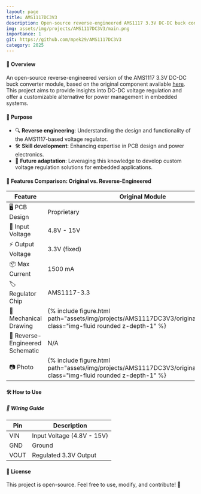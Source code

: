 ```yaml
---
layout: page
title: AMS1117DC3V3
description: Open-source reverse-engineered AMS1117 3.3V DC-DC buck converter for learning and custom hardware projects. 
img: assets/img/projects/AMS1117DC3V3/main.png
importance: 1
git: https://github.com/mpek29/AMS1117DC3V3
category: 2025
---
```


#### 🚀 Overview
An open-source reverse-engineered version of the AMS1117 3.3V DC-DC buck converter module, based on the original component available [here](https://fr.aliexpress.com/item/1005006783027108.html).  
This project aims to provide insights into DC-DC voltage regulation and offer a customizable alternative for power management in embedded systems.

#### 🎯 Purpose
- 🔍 **Reverse engineering**: Understanding the design and functionality of the AMS1117-based voltage regulator.
- 🛠️ **Skill development**: Enhancing expertise in PCB design and power electronics.
- 🔄 **Future adaptation**: Leveraging this knowledge to develop custom voltage regulation solutions for embedded applications.

#### 📝 Features Comparison: Original vs. Reverse-Engineered

| Feature            | Original Module | Reverse-Engineered Version |
|--------------------|----------------|---------------------------|
| 🖥️ PCB Design        | Proprietary     | Open-source & customizable |
| 🔌 Input Voltage    | 4.8V - 15V       | 4.8V - 15V |
| ⚡ Output Voltage   | 3.3V (fixed)     | 3.3V (fixed) |
| 📦 Max Current     | 1500 mA            | 1500 mA |
| 🏷️ Regulator Chip  | AMS1117-3.3      | AMS1117-3.3 |
| 👐 Mechanical Drawing  | {% include figure.html path="assets/img/projects/AMS1117DC3V3/original_pcb.png" class="img-fluid rounded z-depth-1" %} | {% include figure.html path="assets/img/projects/AMS1117DC3V3/reversed_pcb.png" class="img-fluid rounded z-depth-1" %} |
| 📝 Reverse-Engineered Schematic | N/A | {% include figure.html path="assets/img/projects/AMS1117DC3V3/reversed_sch.png" class="img-fluid rounded z-depth-1" %} |
| 📷 Photo             | {% include figure.html path="assets/img/projects/AMS1117DC3V3/original_3d_high.png" class="img-fluid rounded z-depth-1" %} | {% include figure.html path="assets/img/projects/AMS1117DC3V3/reversed_3d.png" class="img-fluid rounded z-depth-1" %} |

#### 🛠️ How to Use
##### 📌 Wiring Guide

| Pin  | Description |
|------|-------------|
| VIN  | Input Voltage (4.8V - 15V) |
| GND  | Ground |
| VOUT | Regulated 3.3V Output |

#### 🌟 License
This project is open-source. Feel free to use, modify, and contribute! 🚀
